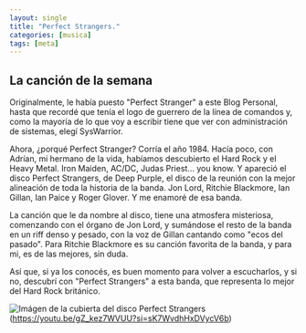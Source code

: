 ```yaml
---
layout: single
title: "Perfect Strangers."
categories: [musica]
tags: [meta]
---
```

## La canción de la semana

Originalmente, le había puesto "Perfect Stranger" a este Blog Personal, hasta que recordé que tenía el logo de guerrero de la línea de comandos y, como la mayoría de lo que voy a escribir tiene que ver con administración de sistemas, elegí SysWarrior.

Ahora, ¿porqué Perfect Stranger? Corría el año 1984. Hacía poco, con Adrían, mi hermano de la vida, habíamos descubierto el Hard Rock y el Heavy Metal.
Iron Maiden, AC/DC, Judas Priest... you know. Y apareció el disco Perfect Strangers, de Deep Purple, el disco de la reunión con la mejor alineación de toda la historia de la banda. Jon Lord, Ritchie Blackmore, Ian Gillan, Ian Paice y Roger Glover. Y me enamoré de esa banda.

La canción que le da nombre al disco, tiene una atmosfera misteriosa, comenzando con el órgano de Jon Lord, y sumándose el resto de la banda en un riff denso y pesado, con la voz de Gillan cantando como "ecos del pasado". Para Ritchie Blackmore es su canción favorita de la banda, y para mi, es de las mejores, sin duda.

Así que, si ya los conocés, es buen momento para volver a escucharlos, y si no, descubrí con "Perfect Strangers" a esta banda, que representa lo mejor del Hard Rock británico.

![Imágen de la cubierta del disco Perfect Strangers](/assets/images/Perfect-Strangers.jpg)(https://youtu.be/gZ_kez7WVUU?si=sK7WvdhHxDVycV6b)